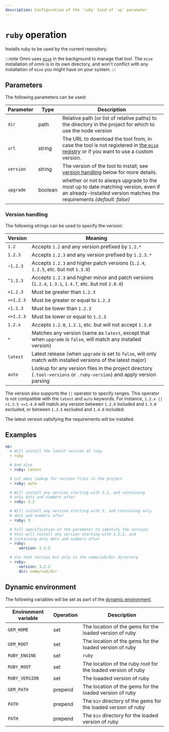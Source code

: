 ```yaml
---
description: Configuration of the `ruby` kind of `up` parameter
---
```


# `ruby` operation

Installs ruby to be used by the current repository.

:::note
Omni uses [`mise`](https://mise.jdx.dev/) in the background to manage that tool. The `mise` installation of omni is in its own directory, and won't conflict with any installation of `mise` you might have on your system.
:::

## Parameters

The following parameters can be used:

| Parameter        | Type      | Description                                           |
|------------------|-----------|-------------------------------------------------------|
| `dir` | path | Relative path (or list of relative paths) to the directory in the project for which to use the node version |
| `url` | string | The URL to download the tool from, in case the tool is not registered in [the `mise` registry](https://github.com/jdx/mise/blob/main/registry.toml) or if you want to use a custom version. |
| `version` | string | The version of the tool to install; see [version handling](#version-handling) below for more details. |
| `upgrade` | boolean | whether or not to always upgrade to the most up to date matching version, even if an already-installed version matches the requirements *(default: false)* |

### Version handling

The following strings can be used to specify the version:

| Version | Meaning |
|---------|---------|
| `1.2`     | Accepts `1.2` and any version prefixed by `1.2.*` |
| `1.2.3`   | Accepts `1.2.3` and any version prefixed by `1.2.3.*` |
| `~1.2.3`  | Accepts `1.2.3` and higher patch versions (`1.2.4`, `1.2.5`, etc. but not `1.3.0`) |
| `^1.2.3`  | Accepts `1.2.3` and higher minor and patch versions (`1.2.4`, `1.3.1`, `1.4.7`, etc. but not `2.0.0`) |
| `>1.2.3`  | Must be greater than `1.2.3` |
| `>=1.2.3` | Must be greater or equal to `1.2.3` |
| `<1.2.3`  | Must be lower than `1.2.3` |
| `<=1.2.3` | Must be lower or equal to `1.2.3` |
| `1.2.x`   | Accepts `1.2.0`, `1.2.1`, etc. but will not accept `1.3.0` |
| `*`       | Matches any version (same as `latest`, except that when `upgrade` is `false`, will match any installed version) |
| `latest`  | Latest release (when `upgrade` is set to `false`, will only match with installed versions of the latest major) |
| `auto`    | Lookup for any version files in the project directory (`.tool-versions` or `.ruby-version`) and apply version parsing |

The version also supports the `||` operator to specify ranges. This operator is not compatible with the `latest` and `auto` keywords. For instance, `1.2.x || >1.3.5 <=1.4.0` will match any version between `1.2.0` included and `1.3.0` excluded, or between `1.3.5` excluded and `1.4.0` included.

The latest version satisfying the requirements will be installed.

## Examples

```yaml
up:
  # Will install the latest version of ruby
  - ruby

  # And also
  - ruby: latest

  # Let omni lookup for version files in the project
  - ruby: auto

  # Will install any version starting with 3.2, and containing
  # only dots and numbers after
  - ruby: 3.2

  # Will install any version starting with 3, and containing only
  # dots and numbers after
  - ruby: 3

  # Full specification of the parameter to identify the version;
  # this will install any version starting with 3.2.2, and
  # containing only dots and numbers after
  - ruby:
      version: 3.2.2

  # Use that version but only in the some/sub/dir directory
  - ruby:
      version: 3.2.2
      dir: some/sub/dir
```

## Dynamic environment

The following variables will be set as part of the [dynamic environment](/reference/dynamic-environment).

| Environment variable | Operation | Description |
|----------------------|-----------|-------------|
| `GEM_HOME` | set | The location of the gems for the loaded version of ruby |
| `GEM_ROOT` | set | The location of the gems for the loaded version of ruby |
| `RUBY_ENGINE` | set | `ruby` |
| `RUBY_ROOT` | set | The location of the ruby root for the loaded version of ruby |
| `RUBY_VERSION` | set | The loaaded version of ruby |
| `GEM_PATH` | prepend | The location of the gems for the loaded version of ruby |
| `PATH` | prepend | The `bin` directory of the gems for the loaded version of ruby |
| `PATH` | prepend | The `bin` directory for the loaded version of ruby |
